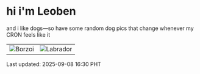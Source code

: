 # hi i'm Leoben

and i like dogs—so have some random dog pics that change whenever my CRON feels like it

|  |  |
|--------|----------|
| ![Borzoi](https://random-dog-vercel.vercel.app/api/random-borzoi?v=1757320242) | ![Labrador](https://random-dog-vercel.vercel.app/api/random-labrador?v=1757320242) |

Last updated: 2025-09-08 16:30 PHT
